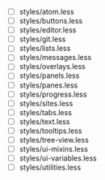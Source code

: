 
- [ ] styles/atom.less
- [ ] styles/buttons.less
- [ ] styles/editor.less
- [ ] styles/git.less
- [ ] styles/lists.less
- [ ] styles/messages.less
- [ ] styles/overlays.less
- [ ] styles/panels.less
- [ ] styles/panes.less
- [ ] styles/progress.less
- [ ] styles/sites.less
- [ ] styles/tabs.less
- [ ] styles/text.less
- [ ] styles/tooltips.less
- [ ] styles/tree-view.less
- [ ] styles/ui-mixins.less
- [ ] styles/ui-variables.less
- [ ] styles/utilities.less
